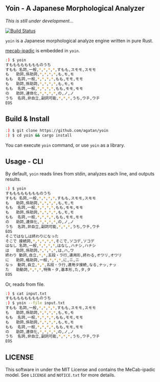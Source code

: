 ## Yoin - A Japanese Morphological Analyzer

*This is still under development...*

[![Build Status](https://travis-ci.org/agatan/yoin.svg?branch=master)](https://travis-ci.org/agatan/yoin)

`yoin` is a Japanese morphological analyze engine written in pure Rust.

[mecab-ipadic](https://taku910.github.io/mecab/) is embedded in `yoin`.

```sh
:) $ yoin
すもももももももものうち
すもも	名詞,一般,*,*,*,*,すもも,スモモ,スモモ
も	助詞,係助詞,*,*,*,*,も,モ,モ
もも	名詞,一般,*,*,*,*,もも,モモ,モモ
も	助詞,係助詞,*,*,*,*,も,モ,モ
もも	名詞,一般,*,*,*,*,もも,モモ,モモ
の	助詞,連体化,*,*,*,*,の,ノ,ノ
うち	名詞,非自立,副詞可能,*,*,*,うち,ウチ,ウチ
EOS
```

## Build & Install

```sh
:) $ git clone https://github.com/agatan/yoin
:) $ cd yoin && cargo install
```

You can execute `yoin` command, or use `yoin` as a library.

## Usage - CLI

By default, `yoin` reads lines from stdin, analyzes each line, and outputs results.

```sh
:) $ yoin
すもももももももものうち
すもも	名詞,一般,*,*,*,*,すもも,スモモ,スモモ
も	助詞,係助詞,*,*,*,*,も,モ,モ
もも	名詞,一般,*,*,*,*,もも,モモ,モモ
も	助詞,係助詞,*,*,*,*,も,モ,モ
もも	名詞,一般,*,*,*,*,もも,モモ,モモ
の	助詞,連体化,*,*,*,*,の,ノ,ノ
うち	名詞,非自立,副詞可能,*,*,*,うち,ウチ,ウチ
EOS
そこではなしは終わりになった
そこで	接続詞,*,*,*,*,*,そこで,ソコデ,ソコデ
はなし	名詞,一般,*,*,*,*,はなし,ハナシ,ハナシ
は	助詞,係助詞,*,*,*,*,は,ハ,ワ
終わり	動詞,自立,*,*,五段・ラ行,連用形,終わる,オワリ,オワリ
に	助詞,格助詞,一般,*,*,*,に,ニ,ニ
なっ	動詞,自立,*,*,五段・ラ行,連用タ接続,なる,ナッ,ナッ
た	助動詞,*,*,*,特殊・タ,基本形,た,タ,タ
EOS
```

Or, reads from file.

```sh
:) $ cat input.txt
すもももももももものうち
:) $ yoin --file input.txt
すもも	名詞,一般,*,*,*,*,すもも,スモモ,スモモ
も	助詞,係助詞,*,*,*,*,も,モ,モ
もも	名詞,一般,*,*,*,*,もも,モモ,モモ
も	助詞,係助詞,*,*,*,*,も,モ,モ
もも	名詞,一般,*,*,*,*,もも,モモ,モモ
の	助詞,連体化,*,*,*,*,の,ノ,ノ
うち	名詞,非自立,副詞可能,*,*,*,うち,ウチ,ウチ
EOS
```

## LICENSE

This software in under the MIT License and contains the MeCab-ipadic model.
See `LICENSE` and `NOTICE.txt` for more details.
